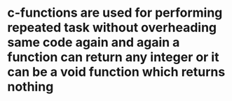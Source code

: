 # c-functions are used for performing repeated task without overheading same code again and again a function can return any integer or it can be a void function which returns nothing
